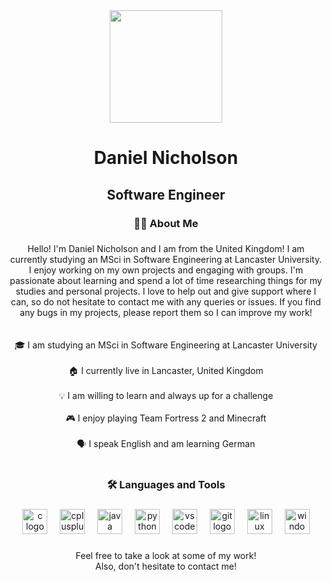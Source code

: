 <div align="center">
  <img height="180" src="https://avatars.githubusercontent.com/u/36234004"  />
</div>

###

<h1 align="center">Daniel Nicholson</h1>

###

<h2 align="center">Software Engineer</h2>

###

<h3 align="center">👩‍💻  About Me</h3>

###

<p align="center">Hello! I'm Daniel Nicholson and I am from the United Kingdom! I am currently studying an MSci in Software Engineering at Lancaster University. I enjoy working on my own projects and engaging with groups. I'm passionate about learning and spend a lot of time researching things for my studies and personal projects. I love to help out and give support where I can, so do not hesitate to contact me with any queries or issues. If you find any bugs in my projects, please report them so I can improve my work!<br><br><br>🎓 I am studying an MSci in Software Engineering at Lancaster University <br><br>🏠 I currently live in Lancaster, United Kingdom <br><br>💡 I am willing to learn and always up for a challenge <br><br>🎮 I enjoy playing Team Fortress 2 and Minecraft <br><br>🗣️ I speak English and am learning German<br><br> </p>
  
###

<h3 align="center">🛠 Languages and Tools</h3>

###

<div align="center">
  <img src="https://cdn.jsdelivr.net/gh/devicons/devicon/icons/c/c-original.svg" height="40" alt="c logo"  />
  <img width="12" />
  <img src="https://cdn.jsdelivr.net/gh/devicons/devicon/icons/cplusplus/cplusplus-original.svg" height="40" alt="cplusplus logo"  />
  <img width="12" />
  <img src="https://cdn.jsdelivr.net/gh/devicons/devicon/icons/java/java-original.svg" height="40" alt="java logo"  />
  <img width="12" />
  <img src="https://cdn.jsdelivr.net/gh/devicons/devicon/icons/python/python-original.svg" height="40" alt="python logo"  />
  <img width="12" />
  <img src="https://cdn.jsdelivr.net/gh/devicons/devicon/icons/vscode/vscode-original.svg" height="40" alt="vscode logo"  />
  <img width="12" />
  <img src="https://cdn.jsdelivr.net/gh/devicons/devicon/icons/git/git-original.svg" height="40" alt="git logo"  />
  <img width="12" />
  <img src="https://cdn.jsdelivr.net/gh/devicons/devicon/icons/linux/linux-original.svg" height="40" alt="linux logo"  />
  <img width="12" />
  <img src="https://cdn.jsdelivr.net/gh/devicons/devicon/icons/windows8/windows8-original.svg" height="40" alt="windows8 logo"  />
</div>

###

<p align="center">Feel free to take a look at some of my work!<br>Also, don't hesitate to contact me!</p>
